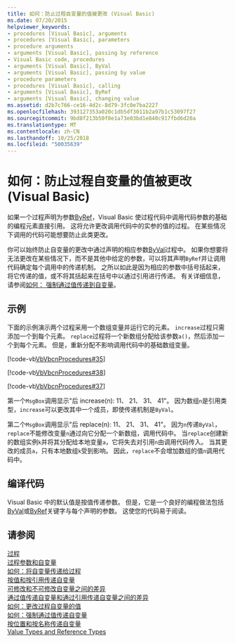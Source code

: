```yaml
---
title: 如何：防止过程自变量的值被更改 (Visual Basic)
ms.date: 07/20/2015
helpviewer_keywords:
- procedures [Visual Basic], arguments
- procedures [Visual Basic], parameters
- procedure arguments
- arguments [Visual Basic], passing by reference
- Visual Basic code, procedures
- arguments [Visual Basic], ByVal
- arguments [Visual Basic], passing by value
- procedure parameters
- procedures [Visual Basic], calling
- arguments [Visual Basic], ByRef
- arguments [Visual Basic], changing value
ms.assetid: d2b7c766-ce16-4d2c-8d79-3fc0e7ba2227
ms.openlocfilehash: 393127353a020c1db5df3011b2a97b1c53097f27
ms.sourcegitcommit: 9bd8f213b50f0e1a73e03bd1e840c917fbd6d20a
ms.translationtype: MT
ms.contentlocale: zh-CN
ms.lasthandoff: 10/25/2018
ms.locfileid: "50035639"
---
```

# <a name="how-to-protect-a-procedure-argument-against-value-changes-visual-basic"></a>如何：防止过程自变量的值被更改 (Visual Basic)
如果一个过程声明为参数[ByRef](../../../../visual-basic/language-reference/modifiers/byref.md)，Visual Basic 使过程代码中调用代码参数的基础的编程元素直接引用。 这将允许更改调用代码中的实参的值的过程。 在某些情况下调用的代码可能想要防止此类更改。  
  
 你可以始终防止自变量的更改中通过声明的相应参数[ByVal](../../../../visual-basic/language-reference/modifiers/byval.md)过程中。 如果你想要将无法更改在某些情况下，而不是其他中给定的参数，可以将其声明`ByRef`并让调用代码确定每个调用中的传递机制。 之所以如此是因为相应的参数中括号括起来，将它传递的值，或不将其括起来在括号中以通过引用进行传递。 有关详细信息，请参阅[如何： 强制通过值传递到自变量](./how-to-force-an-argument-to-be-passed-by-value.md)。  
  
## <a name="example"></a>示例  
 下面的示例演示两个过程采用一个数组变量并运行它的元素。 `increase`过程只需添加一个到每个元素。 `replace`过程将一个新数组分配给该参数`a()`，然后添加一个到每个元素。 但是，重新分配不影响调用代码中的基础数组变量。  
  
 [!code-vb[VbVbcnProcedures#35](./codesnippet/VisualBasic/how-to-protect-a-procedure-argument-against-value-changes_1.vb)]  
  
 [!code-vb[VbVbcnProcedures#38](./codesnippet/VisualBasic/how-to-protect-a-procedure-argument-against-value-changes_2.vb)]  
  
 [!code-vb[VbVbcnProcedures#37](./codesnippet/VisualBasic/how-to-protect-a-procedure-argument-against-value-changes_3.vb)]  
  
 第一个`MsgBox`调用显示"后 increase(n): 11、 21、 31、 41"。 因为数组`n`是引用类型，`increase`可以更改其中一个成员，即使传递机制是`ByVal`。  
  
 第二个`MsgBox`调用显示"后 replace(n): 11、 21、 31、 41"。 因为`n`传递`ByVal`，`replace`不能修改变量`n`通过向它分配一个新数组，调用代码中。 当`replace`创建新的数组实例`k`并将其分配给本地变量`a`，它将失去对引用`n`由调用代码传入。 当其更改的成员`a`，只有本地数组`k`受到影响。 因此，`replace`不会增加数组的值`n`调用代码中。  
  
## <a name="compiling-the-code"></a>编译代码  
 Visual Basic 中的默认值是按值传递参数。 但是，它是一个良好的编程做法包括[ByVal](../../../../visual-basic/language-reference/modifiers/byval.md)或[ByRef](../../../../visual-basic/language-reference/modifiers/byref.md)关键字与每个声明的参数。 这使您的代码易于阅读。  
  
## <a name="see-also"></a>请参阅  
 [过程](./index.md)  
 [过程参数和自变量](./procedure-parameters-and-arguments.md)  
 [如何：将自变量传递给过程](./how-to-pass-arguments-to-a-procedure.md)  
 [按值和按引用传递自变量](./passing-arguments-by-value-and-by-reference.md)  
 [可修改和不可修改自变量之间的差异](./differences-between-modifiable-and-nonmodifiable-arguments.md)  
 [通过值传递自变量和通过引用传递自变量之间的差异](./differences-between-passing-an-argument-by-value-and-by-reference.md)  
 [如何：更改过程自变量的值](./how-to-change-the-value-of-a-procedure-argument.md)  
 [如何：强制通过值传递自变量](./how-to-force-an-argument-to-be-passed-by-value.md)  
 [按位置和按名称传递自变量](./passing-arguments-by-position-and-by-name.md)  
 [Value Types and Reference Types](../../../../visual-basic/programming-guide/language-features/data-types/value-types-and-reference-types.md)
